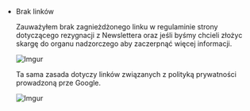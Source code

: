 * Brak linków

    Zauważyłem brak zagnieżdżonego linku w regulaminie strony dotyczącego rezygnacji z Newslettera oraz jeśli byśmy chcieli złożyc skargę do organu nadzorczego aby zaczerpnąć więcej informacji.

    ![Imgur](https://i.imgur.com/WYCEFPl.png)

    Ta sama zasada dotyczy linków związanych z polityką prywatności prowadzoną prze Google.

    ![Imgur](https://i.imgur.com/oj8kXLL.png)
